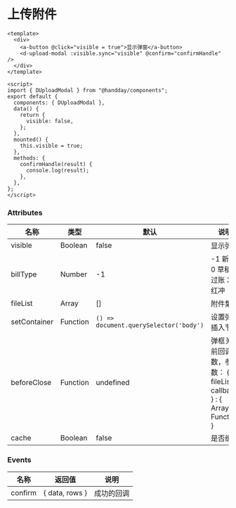 # 上传附件

```vue
<template>
  <div>
    <a-button @click="visible = true">显示弹窗</a-button>
    <d-upload-modal :visible.sync="visible" @confirm="confirmHandle" />
  </div>
</template>

<script>
import { DUploadModal } from "@handday/components";
export default {
  components: { DUploadModal },
  data() {
    return {
      visible: false,
    };
  },
  mounted() {
    this.visible = true;
  },
  methods: {
    confirmHandle(result) {
      console.log(result);
    },
  },
};
</script>
```

### Attributes

| 名称         | 类型     | 默认                                   | 说明                                                                    |
| ------------ | -------- | -------------------------------------- | ----------------------------------------------------------------------- |
| visible      | Boolean  | false                                  | 显示弹窗                                                                |
| billType     | Number   | -1                                     | -1 新增 0 草稿 1 过账 3 红冲                                            |
| fileList     | Array    | []                                     | 附件集合                                                                |
| setContainer | Function | `() => document.querySelector('body')` | 设置弹窗插入节点                                                        |
| beforeClose  | Function | undefined                              | 弹框关闭前回调函数，参数： { fileList, callback } : { Array, Function } |
| cache        | Boolean  | false                                  | 是否缓存                                                                |

### Events

| 名称    | 返回值         | 说明       |
| ------- | -------------- | ---------- |
| confirm | { data, rows } | 成功的回调 |
